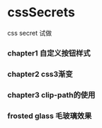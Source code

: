 # cssSecrets
css secret 试做

### chapter1 自定义按钮样式
### chapter2 css3渐变
### chapter3 clip-path的使用
### frosted glass 毛玻璃效果